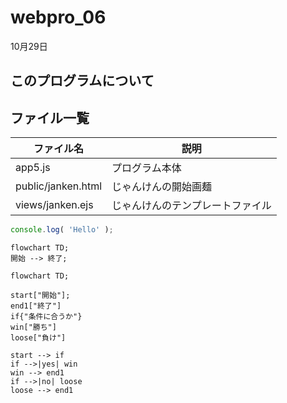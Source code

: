 # webpro_06
10月29日
## このプログラムについて

## ファイル一覧
ファイル名|説明
-|-
app5.js|プログラム本体
public/janken.html | じゃんけんの開始画麺
views/janken.ejs | じゃんけんのテンプレートファイル

```javascript
console.log( 'Hello' );
```





```mermaid
flowchart TD;
開始 --> 終了;
```
```mermaid
flowchart TD;

start["開始"];
end1["終了"]
if{"条件に合うか"}
win["勝ち"]
loose["負け"]

start --> if
if -->|yes| win
win --> end1
if -->|no| loose
loose --> end1
```
